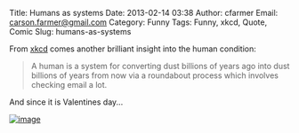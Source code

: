 Title: Humans as systems
Date: 2013-02-14 03:38
Author: cfarmer
Email: carson.farmer@gmail.com
Category: Funny
Tags: Funny, xkcd, Quote, Comic
Slug: humans-as-systems

From [xkcd][] comes another brilliant insight into the human condition:

> A human is a system for converting dust billions of years ago into
> dust billions of years from now via a roundabout process which
> involves checking email a lot.

<!--more-->
And since it is Valentines day...

[![image][]](http://xkcd.com/1016/ "The worst resolution to the Valentine Prisoner's Dilemma when YOU decide not to give your partner a present but your PARTNER decides to testify against you in the armed robbery case.")

[xkcd]: http://xkcd.com/1173/
[image]: http://imgs.xkcd.com/comics/valentine_dilemma.png
